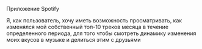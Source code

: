 Приложение Spotify

Я, как пользователь, хочу иметь возможность просматривать, как изменялся мой собственный топ-10 треков месяца в течение определенного периода, для того чтобы смотреть динамику изменения моих вкусов в музыке и делиться этим с друзьями
